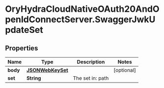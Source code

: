 # OryHydraCloudNativeOAuth20AndOpenIdConnectServer.SwaggerJwkUpdateSet

## Properties
Name | Type | Description | Notes
------------ | ------------- | ------------- | -------------
**body** | [**JSONWebKeySet**](JSONWebKeySet.md) |  | [optional] 
**set** | **String** | The set in: path | 


